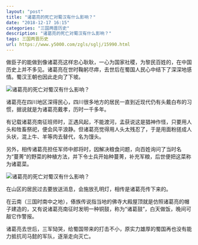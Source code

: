 ```yaml
---
layout: "post"
title: "诸葛亮的死亡对蜀汉有什么影响？"
date: "2018-12-17 16:15"
categories: "三国两晋历史"
description: "诸葛亮的死亡对蜀汉有什么影响？"
tags: 三国两晋历史
url: https://www.y5000.com/zgls/sglj/15990.html
---
```






做臣子的能做到像诸葛亮这样忠心耿耿，一心为国家社稷，为黎民百姓的，在中国历史上并不多见。诸葛亮在世时鞠躬尽瘁，去世后在蜀国人民心中结下了深深地感情。蜀汉王朝也因此走向了下坡。

![诸葛亮的死亡对蜀汉有什么影响？](/uploads/allimg/170306/6-1F30611322c49.JPG)

诸葛亮在四川地区深得民心，四川很多地方的居民一直到近现代仍有头戴白布的习惯，据说就是为诸葛亮戴孝，历时一千多年。

有记载诸葛亮南征班师时，正遇风起，不能渡河，孟获说这是猖神作怪，只要用人头和牲畜祭祀，便会风平浪静。但诸葛亮觉得用人头太残忍了，于是用面粉搓成人头状，混上牛、羊等肉去替代，名为馒头。

另外，相传诸葛亮担任军师中郎将时，因解决粮食问题，向百姓询问了当时名为“蔓菁”的野菜的种植方法，并下令士兵开始种蔓菁，补充军粮，后世便把这菜称为诸葛菜。

![诸葛亮的死亡对蜀汉有什么影响？](/uploads/allimg/170306/6-1F30611330X33.JPG)

在山区的居民过去要放送消息，会施放孔明灯，相传是诸葛亮传下来的。

在云南（三国时南中之地），傣族传说指当地的佛寺大殿屋顶就是仿照诸葛亮的帽子建造的，又有说诸葛亮南征时发明一种铜鼓，称为“诸葛鼓”，白天做饭，晚间可敲它作警报。

诸葛亮去世后，三军恸哭，给蜀国带来的打击不小，原实力雄厚的蜀国再也没有能力抵抗司马懿的军队，逐渐走向灭亡。
